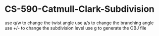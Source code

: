 # CS-590-Catmull-Clark-Subdivision
use q/w to change the twist angle
use a/s to change the branching angle
use +/- to change the subdivision level
use g to generate the OBJ file

